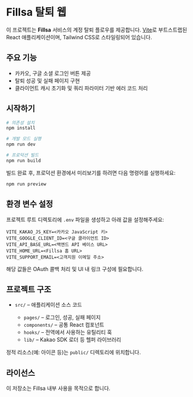 # Fillsa 탈퇴 웹

이 프로젝트는 **Fillsa** 서비스의 계정 탈퇴 플로우를 제공합니다.
[Vite](https://vitejs.dev/)로 부트스트랩된 React 애플리케이션이며, Tailwind CSS로 스타일링되어 있습니다.

## 주요 기능

* 카카오, 구글 소셜 로그인 버튼 제공
* 탈퇴 성공 및 실패 페이지 구현
* 클라이언트 캐시 초기화 및 쿼리 파라미터 기반 에러 코드 처리

## 시작하기

```bash
# 의존성 설치
npm install

# 개발 모드 실행
npm run dev

# 프로덕션 빌드
npm run build
```

빌드 완료 후, 프로덕션 환경에서 미리보기를 하려면 다음 명령어를 실행하세요:

```bash
npm run preview
```

## 환경 변수 설정

프로젝트 루트 디렉토리에 `.env` 파일을 생성하고 아래 값을 설정해주세요:

```env
VITE_KAKAO_JS_KEY=<카카오 JavaScript 키>
VITE_GOOGLE_CLIENT_ID=<구글 클라이언트 ID>
VITE_API_BASE_URL=<백엔드 API 베이스 URL>
VITE_HOME_URL=<Fillsa 홈 URL>
VITE_SUPPORT_EMAIL=<고객지원 이메일 주소>
```

해당 값들은 OAuth 콜백 처리 및 UI 내 링크 구성에 필요합니다.

## 프로젝트 구조

* `src/` – 애플리케이션 소스 코드

  * `pages/` – 로그인, 성공, 실패 페이지
  * `components/` – 공통 React 컴포넌트
  * `hooks/` – 전역에서 사용하는 유틸리티 훅
  * `lib/` – Kakao SDK 로더 등 헬퍼 라이브러리

정적 리소스(예: 아이콘 등)는 `public/` 디렉토리에 위치합니다.

## 라이선스

이 저장소는 Fillsa 내부 사용을 목적으로 합니다.
